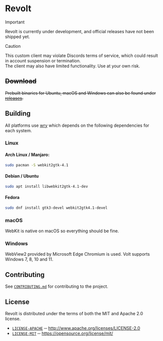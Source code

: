 # Revolt

> [!IMPORTANT]
> Revolt is currently under development, and official releases have not been shipped yet.

> [!CAUTION]
> This custom client may violate Discords terms of service, which could result in account suspension or termination.\
> The client may also have limited functionality. Use at your own risk.

## ~~Download~~
~~Prebuilt binaries for Ubuntu, macOS and Windows can also be found under [releases][RELEASES].~~

## Building
All platforms use [wry][WRY_REPO] which depends on the following dependencies for each system.

### Linux
#### Arch Linux / Manjaro:
```sh
sudo pacman -S webkit2gtk-4.1
```

####  Debian / Ubuntu
```sh
sudo apt install libwebkit2gtk-4.1-dev
```

#### Fedora
```sh
sudo dnf install gtk3-devel webkit2gtk4.1-devel
```

### macOS
WebKit is native on macOS so everything should be fine.

### Windows
WebView2 provided by Microsoft Edge Chromium is used. Volt supports Windows 7, 8, 10 and 11.

## Contributing
See [`CONTRIBUTING.md`][CONTRIBUTING] for contributing to the project.

## License
Revolt is distributed under the terms of both the  MIT and Apache 2.0 license.
- [`LICENSE-APACHE`][LICENSE_APACHE] ─ http://www.apache.org/licenses/LICENSE-2.0
- [`LICENSE-MIT`][LICENSE_MIT] ─ https://opensource.org/license/mit/

[LICENSE_MIT]: ./LICENSE-MIT
[LICENSE_APACHE]: ./LICENSE-APACHE
[CONTRIBUTING]: ./.github/CONTRIBUTING.md

[RELEASES]: https://github.com/KiraCoding/revolt/releases
[WRY_REPO]: https://github.com/tauri-apps/wry
